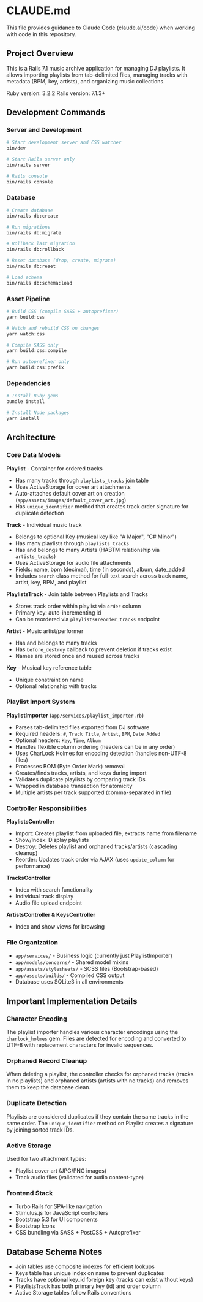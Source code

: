 # CLAUDE.md

This file provides guidance to Claude Code (claude.ai/code) when working with code in this repository.

## Project Overview

This is a Rails 7.1 music archive application for managing DJ playlists. It allows importing playlists from tab-delimited files, managing tracks with metadata (BPM, key, artists), and organizing music collections.

Ruby version: 3.2.2
Rails version: 7.1.3+

## Development Commands

### Server and Development
```bash
# Start development server and CSS watcher
bin/dev

# Start Rails server only
bin/rails server

# Rails console
bin/rails console
```

### Database
```bash
# Create database
bin/rails db:create

# Run migrations
bin/rails db:migrate

# Rollback last migration
bin/rails db:rollback

# Reset database (drop, create, migrate)
bin/rails db:reset

# Load schema
bin/rails db:schema:load
```

### Asset Pipeline
```bash
# Build CSS (compile SASS + autoprefixer)
yarn build:css

# Watch and rebuild CSS on changes
yarn watch:css

# Compile SASS only
yarn build:css:compile

# Run autoprefixer only
yarn build:css:prefix
```

### Dependencies
```bash
# Install Ruby gems
bundle install

# Install Node packages
yarn install
```

## Architecture

### Core Data Models

**Playlist** - Container for ordered tracks
- Has many tracks through `playlists_tracks` join table
- Uses ActiveStorage for cover art attachments
- Auto-attaches default cover art on creation (`app/assets/images/default_cover_art.jpg`)
- Has `unique_identifier` method that creates track order signature for duplicate detection

**Track** - Individual music track
- Belongs to optional Key (musical key like "A Major", "C# Minor")
- Has many playlists through `playlists_tracks`
- Has and belongs to many Artists (HABTM relationship via `artists_tracks`)
- Uses ActiveStorage for audio file attachments
- Fields: name, bpm (decimal), time (in seconds), album, date_added
- Includes `search` class method for full-text search across track name, artist, key, BPM, and playlist

**PlaylistsTrack** - Join table between Playlists and Tracks
- Stores track order within playlist via `order` column
- Primary key: auto-incrementing id
- Can be reordered via `playlists#reorder_tracks` endpoint

**Artist** - Music artist/performer
- Has and belongs to many tracks
- Has `before_destroy` callback to prevent deletion if tracks exist
- Names are stored once and reused across tracks

**Key** - Musical key reference table
- Unique constraint on name
- Optional relationship with tracks

### Playlist Import System

**PlaylistImporter** (`app/services/playlist_importer.rb`)
- Parses tab-delimited files exported from DJ software
- Required headers: `#`, `Track Title`, `Artist`, `BPM`, `Date Added`
- Optional headers: `Key`, `Time`, `Album`
- Handles flexible column ordering (headers can be in any order)
- Uses CharLock Holmes for encoding detection (handles non-UTF-8 files)
- Processes BOM (Byte Order Mark) removal
- Creates/finds tracks, artists, and keys during import
- Validates duplicate playlists by comparing track IDs
- Wrapped in database transaction for atomicity
- Multiple artists per track supported (comma-separated in file)

### Controller Responsibilities

**PlaylistsController**
- Import: Creates playlist from uploaded file, extracts name from filename
- Show/Index: Display playlists
- Destroy: Deletes playlist and orphaned tracks/artists (cascading cleanup)
- Reorder: Updates track order via AJAX (uses `update_column` for performance)

**TracksController**
- Index with search functionality
- Individual track display
- Audio file upload endpoint

**ArtistsController & KeysController**
- Index and show views for browsing

### File Organization

- `app/services/` - Business logic (currently just PlaylistImporter)
- `app/models/concerns/` - Shared model mixins
- `app/assets/stylesheets/` - SCSS files (Bootstrap-based)
- `app/assets/builds/` - Compiled CSS output
- Database uses SQLite3 in all environments

## Important Implementation Details

### Character Encoding
The playlist importer handles various character encodings using the `charlock_holmes` gem. Files are detected for encoding and converted to UTF-8 with replacement characters for invalid sequences.

### Orphaned Record Cleanup
When deleting a playlist, the controller checks for orphaned tracks (tracks in no playlists) and orphaned artists (artists with no tracks) and removes them to keep the database clean.

### Duplicate Detection
Playlists are considered duplicates if they contain the same tracks in the same order. The `unique_identifier` method on Playlist creates a signature by joining sorted track IDs.

### Active Storage
Used for two attachment types:
- Playlist cover art (JPG/PNG images)
- Track audio files (validated for audio content-type)

### Frontend Stack
- Turbo Rails for SPA-like navigation
- Stimulus.js for JavaScript controllers
- Bootstrap 5.3 for UI components
- Bootstrap Icons
- CSS bundling via SASS + PostCSS + Autoprefixer

## Database Schema Notes

- Join tables use composite indexes for efficient lookups
- Keys table has unique index on name to prevent duplicates
- Tracks have optional key_id foreign key (tracks can exist without keys)
- PlaylistsTrack has both primary key (id) and order column
- Active Storage tables follow Rails conventions
